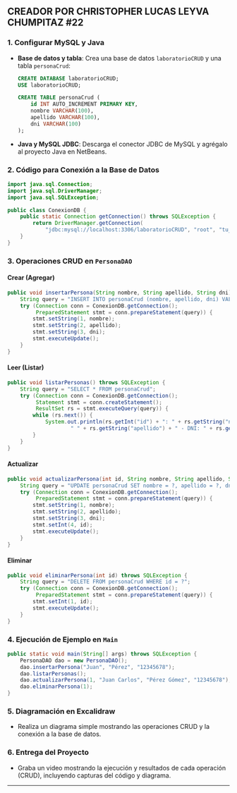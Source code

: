 CREADOR POR CHRISTOPHER LUCAS LEYVA CHUMPITAZ #22
---

### 1. **Configurar MySQL y Java**
   - **Base de datos y tabla**: Crea una base de datos `laboratorioCRUD` y una tabla `personaCrud`:

     ```sql
     CREATE DATABASE laboratorioCRUD;
     USE laboratorioCRUD;

     CREATE TABLE personaCrud (
         id INT AUTO_INCREMENT PRIMARY KEY,
         nombre VARCHAR(100),
         apellido VARCHAR(100),
         dni VARCHAR(100)
     );
     ```

   - **Java y MySQL JDBC**: Descarga el conector JDBC de MySQL y agrégalo al proyecto Java en NetBeans.

### 2. **Código para Conexión a la Base de Datos**

   ```java
   import java.sql.Connection;
   import java.sql.DriverManager;
   import java.sql.SQLException;

   public class ConexionDB {
       public static Connection getConnection() throws SQLException {
           return DriverManager.getConnection(
               "jdbc:mysql://localhost:3306/laboratorioCRUD", "root", "tu_contraseña");
       }
   }
   ```

### 3. **Operaciones CRUD en `PersonaDAO`**

   #### Crear (Agregar)
   ```java
   public void insertarPersona(String nombre, String apellido, String dni) throws SQLException {
       String query = "INSERT INTO personaCrud (nombre, apellido, dni) VALUES (?, ?, ?)";
       try (Connection conn = ConexionDB.getConnection();
            PreparedStatement stmt = conn.prepareStatement(query)) {
           stmt.setString(1, nombre);
           stmt.setString(2, apellido);
           stmt.setString(3, dni);
           stmt.executeUpdate();
       }
   }
   ```

   #### Leer (Listar)
   ```java
   public void listarPersonas() throws SQLException {
       String query = "SELECT * FROM personaCrud";
       try (Connection conn = ConexionDB.getConnection();
            Statement stmt = conn.createStatement();
            ResultSet rs = stmt.executeQuery(query)) {
           while (rs.next()) {
               System.out.println(rs.getInt("id") + ": " + rs.getString("nombre") +
                       " " + rs.getString("apellido") + " - DNI: " + rs.getString("dni"));
           }
       }
   }
   ```

   #### Actualizar
   ```java
   public void actualizarPersona(int id, String nombre, String apellido, String dni) throws SQLException {
       String query = "UPDATE personaCrud SET nombre = ?, apellido = ?, dni = ? WHERE id = ?";
       try (Connection conn = ConexionDB.getConnection();
            PreparedStatement stmt = conn.prepareStatement(query)) {
           stmt.setString(1, nombre);
           stmt.setString(2, apellido);
           stmt.setString(3, dni);
           stmt.setInt(4, id);
           stmt.executeUpdate();
       }
   }
   ```

   #### Eliminar
   ```java
   public void eliminarPersona(int id) throws SQLException {
       String query = "DELETE FROM personaCrud WHERE id = ?";
       try (Connection conn = ConexionDB.getConnection();
            PreparedStatement stmt = conn.prepareStatement(query)) {
           stmt.setInt(1, id);
           stmt.executeUpdate();
       }
   }
   ```

### 4. **Ejecución de Ejemplo en `Main`**
   ```java
   public static void main(String[] args) throws SQLException {
       PersonaDAO dao = new PersonaDAO();
       dao.insertarPersona("Juan", "Pérez", "12345678");
       dao.listarPersonas();
       dao.actualizarPersona(1, "Juan Carlos", "Pérez Gómez", "12345678");
       dao.eliminarPersona(1);
   }
   ```

### 5. **Diagramación en Excalidraw**
   - Realiza un diagrama simple mostrando las operaciones CRUD y la conexión a la base de datos.

### 6. **Entrega del Proyecto**
   - Graba un video mostrando la ejecución y resultados de cada operación (CRUD), incluyendo capturas del código y diagrama.

---
